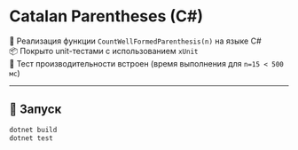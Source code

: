 # Catalan Parentheses (C#)

📌 Реализация функции `CountWellFormedParenthesis(n)` на языке C#  
📦 Покрыто unit-тестами с использованием `xUnit`  
🚀 Тест производительности встроен (время выполнения для `n=15 < 500 мс`)

---

## 🚀 Запуск

```bash
dotnet build
dotnet test